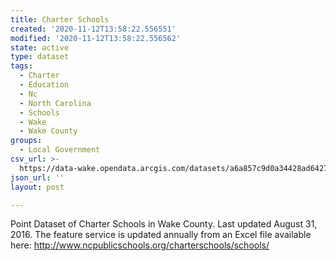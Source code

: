 ```yaml
---
title: Charter Schools
created: '2020-11-12T13:58:22.556551'
modified: '2020-11-12T13:58:22.556562'
state: active
type: dataset
tags:
  - Charter
  - Education
  - Nc
  - North Carolina
  - Schools
  - Wake
  - Wake County
groups:
  - Local Government
csv_url: >-
  https://data-wake.opendata.arcgis.com/datasets/a6a857c9d0a34428ad642768fd58e069_0.csv?outSR=%7B%22latestWkid%22%3A2264%2C%22wkid%22%3A102719%7D
json_url: ''
layout: post

---
```

Point Dataset of Charter Schools in Wake County. Last updated August 31, 2016. The feature service is updated annually from an Excel file available here: http://www.ncpublicschools.org/charterschools/schools/
